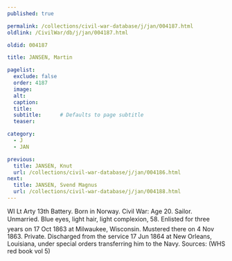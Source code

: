 ```yaml
---
published: true

permalink: /collections/civil-war-database/j/jan/004187.html
oldlink: /CivilWar/db/j/jan/004187.html

oldid: 004187

title: JANSEN, Martin

pagelist:
  exclude: false
  order: 4187
  image: 
  alt:
  caption:
  title:
  subtitle:      # Defaults to page subtitle
  teaser:

category: 
  - J 
  - JAN

previous:
  title: JANSEN, Knut
  url: /collections/civil-war-database/j/jan/004186.html  
next:
  title: JANSEN, Svend Magnus
  url: /collections/civil-war-database/j/jan/004188.html   
---
```

WI Lt Arty 13th Battery. Born in Norway. Civil War: Age 20. Sailor. Unmarried. Blue eyes, light hair, light complexion, 5&#146;8&#148;. Enlisted for three years on 17 Oct 1863 at Milwaukee, Wisconsin. Mustered there on 4 Nov 1863. Private. Discharged from the service 17 Jun 1864 at New Orleans, Louisiana, under special orders transferring him to the Navy. Sources: (WHS red book vol 5)